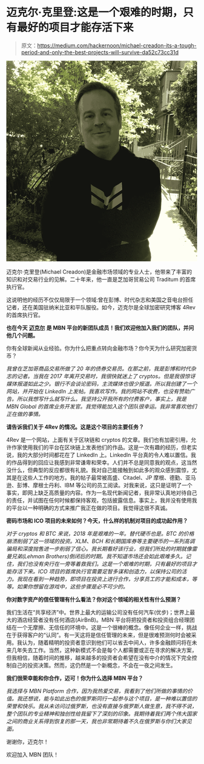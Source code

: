 # 迈克尔·克里登:这是一个艰难的时期，只有最好的项目才能存活下来

> 原文：<https://medium.com/hackernoon/michael-creadon-its-a-tough-period-and-only-the-best-projects-will-survive-da52c73cc31d>

![](img/c730a3d40ad70579100fd4c2ec72dc0d.png)

迈克尔·克里登(Michael Creadon)是金融市场领域的专业人士，他带来了丰富的知识和对交易行业的见解。二十年来，他一直是芝加哥贸易公司 Traditum 的首席执行官。

这说明他的经历不仅仅局限于一个领域:曾在彭博、时代杂志和美国之音电台担任记者，还在美国驻纳米比亚和平队服役。如今，迈克尔是全球加密研究博客 4Rev 的首席执行官。

**也在今天** [**迈克尔**](https://www.linkedin.com/in/michael-creadon-31404a30) **是 MBN 平台的新团队成员！我们欢迎他加入我们的团队，并问他几个问题。**

你有全球新闻从业经验。你为什么把重点转向金融市场？你今天为什么研究加密货币？

*我曾在芝加哥商品交易所做了 20 年的债券交易员。在那之前，我是彭博和时代杂志的记者。当我在 2017 年离开交易时，我很快就迷上了 cryptos。但是我很惊讶媒体报道如此之少。银行不会谈论密码，主流媒体也很少报道。所以我创建了一个网站，并开始在 LinkedIn 上发帖。我喜欢写作。我的网站不收费，也没有赞助广告。所以我想写什么就写什么。我坚持公开我所有的付费客户，事实上，我是 MBN Global 的首席业务开发官。我觉得能加入这个团队很幸运。我非常喜欢他们正在做的事情。*

**请告诉我们关于 4Rev 的情况。这是这个项目的主要任务？**

4Rev 是一个网站，上面有关于区块链和 cryptos 的文章。我们也有加密引用，允许作家使用我们的平台在区块链上发表他们的作品。这是一次有趣的经历，但老实说，我的大部分时间都花在了 LinkedIn 上。LinkedIn 平台真的令人难以置信。我的作品得到的回应让我感到非常谦卑和荣幸。人们并不总是同意我的观点，这当然没什么，但典型的反应都很有礼貌。我对自己能接触到如此多的观众感到震惊，尤其是在这些人工作的地方。我的帖子最常被高盛、Citadel、JP 摩根、德勤、亚马逊、彭博、摩根士丹利、IBM 等公司的员工阅读。对我来说，这只是证明了一个事实，即网上缺乏高质量的内容。作为一名现代新闻记者，我非常认真地对待自己的责任，并试图在任何时候都保持客观，包括披露信息。事实上，我并没有使用我的平台以一种明确的方式来推广我正在做的项目。我觉得这很不真诚。

**密码市场和 ICO 项目的未来如何？今天，什么样的机制对项目的成功起作用？**

*对于 cryptos 和 BTC 来说，2018 年是艰难的一年。替代硬币也是。BTC 的价格崩溃削弱了这一领域的投资。XLM、BCH 和长期国库券等主要硬币的一系列高调骗局和深度抛售进一步削弱了信心。我长期看好该行业，但我们所处的时期就像雷曼兄弟(Lehman Brothers)倒闭后的时期。我不知道市场还会如此艰难多久。记住，我们也没有央行在一旁等着救我们。这是一个艰难的时期，只有最好的项目才能存活下来。ICO 项目的首席执行官需要足智多谋和创造力，以保持公司的活力。我现在看到一种趋势，即项目在投资上进行合作，分享员工的才能和成本，等等。如果你想留在游戏中，这些步骤是必不可少的。*

**你对数字资产的信任管理有什么看法？你对这个领域的相关性有什么预测？**

我们生活在“共享经济”中。世界上最大的运输公司没有任何汽车(优步)；世界上最大的酒店经营者没有任何酒店(AirBnB)。MBN 平台将把投资者和投资组合经理团结在一个无摩擦、无信任的环境中。这是一个很棒的概念。像任何企业一样，挑战在于获得客户的“认同”。有一天这将是信任管理的未来，但是很难预测何时会被采用。我认为，随着精明的投资者意识到他们可以省去中间人，许多金融顾问将在未来几年失去工作。当然，这种新模式不会是每个人都需要或正在寻求的解决方案，但我相信，随着时间的推移，越来越多的投资者会希望在没有中介的情况下完全控制自己的投资决策。然而，这仍然是一个新概念，不会在一夜之间发生。

**我们很荣幸能和你合作，迈可！你为什么选择 MBN 平台？**

*我选择与 MBN Platform 合作，因为我热爱交易，我看到了他们所做的事情的价值。我还想说，能与如此出色的俄罗斯同行一起参与这个项目，是一种难以置信的荣誉和快乐。我从未访问过俄罗斯，也没有直接与俄罗斯人做生意，我不得不说，整个团队的专业精神和独创性给我留下了深刻的印象。我期待着我们两个伟大国家之间的商业关系得到恢复的那一天，我也非常期待着不久在俄罗斯与你们大家见面。*

谢谢你，迈克尔！

欢迎加入 MBN 团队！